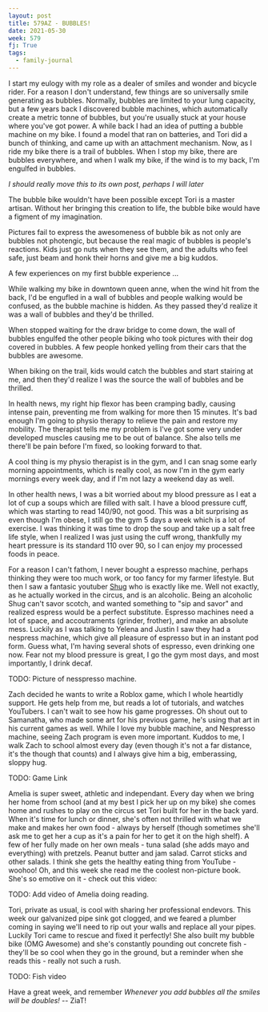 ```yaml
---
layout: post
title: 579AZ - BUBBLES!
date: 2021-05-30
week: 579
fj: True
tags:
  - family-journal
---
```


I start my eulogy with my role as a dealer of smiles and wonder and bicycle rider. For a reason I don't understand, few things are so universally smile generating as bubbles. Normally, bubbles are limited to your lung capacity, but a few years back I discovered bubble machines, which automatically create a metric tonne of bubbles, but you're usually stuck at your house where you've got power. A while back I had an idea of putting a bubble machine on my bike. I found a model that ran on batteries, and Tori did a bunch of thinking, and came up with an attachment mechanism. Now, as I ride my bike there is a trail of bubbles. When I stop my bike, there are bubbles everywhere, and when I walk my bike, if the wind is to my back, I'm engulfed in bubbles.

_I should really move this to its own post, perhaps I will later_

The bubble bike wouldn't have been possible except Tori is a master artisan. Without her bringing this creation to life, the bubble bike would have a figment of my imagination.

Pictures fail to express the awesomeness of bubble bik as not only are bubbles not photengic, but because the real magic of bubbles is people's reactions. Kids just go nuts when they see them, and the adults who feel safe, just beam and honk their horns and give me a big kuddos.

A few experiences on my first bubble experience ...

While walking my bike in downtown queen anne, when the wind hit from the back, I'd be engufled in a wall of bubbles and people walking would be confused, as the bubble machine is hidden. As they passed they'd realize it was a wall of bubbles and they'd be thrilled.

When stopped waiting for the draw bridge to come down, the wall of bubbles engulfed the other people biking who took pictures with their dog covered in bubbles. A few people honked yelling from their cars that the bubbles are awesome.

When biking on the trail, kids would catch the bubbles and start stairing at me, and then they'd realize I was the source the wall of bubbles and be thrilled.

In health news, my right hip flexor has been cramping badly, causing intense pain, preventing me from walking for more then 15 minutes. It's bad enough I'm going to physio therapy to relieve the pain and restore my mobility. The therapist tells me my problem is I've got some very under developed muscles causing me to be out of balance. She also tells me there'll be pain before I'm fixed, so looking forward to that.

A cool thing is my physio therapist is in the gym, and I can snag some early morning appointments, which is really cool, as now I'm in the gym early mornings every week day, and if I'm not lazy a weekend day as well.

In other health news, I was a bit worried about my blood pressure as I eat a lot of cup a soups which are filled with salt. I have a blood pressure cuff, which was starting to read 140/90, not good. This was a bit surprising as even though I'm obese, I still go the gym 5 days a week which is a lot of exercise. I was thinking it was time to drop the soup and take up a salt free life style, when I realized I was just using the cuff wrong, thankfully my heart pressure is its standard 110 over 90, so I can enjoy my processed foods in peace.

For a reason I can't fathom, I never bought a espresso machine, perhaps thinking they were too much work, or too fancy for my farmer lifestyle. But then I saw a fantasic youtuber [Shug](https://youtu.be/EMqImERS2jw) who is exactly like me. Well not exactly, as he actually worked in the circus, and is an alcoholic. Being an alcoholic Shug can't savor scotch, and wanted something to "sip and savor" and realized espress would be a perfect substitute. Espresso machines need a lot of space, and accoutraments (grinder, frother), and make an absolute mess. Luckily as I was talking to Yelena and Justin I saw they had a nespress machine, which give all pleasure of espresso but in an instant pod form. Guess what, I'm having several shots of espresso, even drinking one now. Fear not my blood pressure is great, I go the gym most days, and most importantly, I drink decaf.

TODO: Picture of nesspresso machine.

Zach decided he wants to write a Roblox game, which I whole heartidly support. He gets help from me, but reads a lot of tutorials, and watches YouTubers. I can't wait to see how his game progresses. Oh shout out to Samanatha, who made some art for his previous game, he's using that art in his current games as well. While I love my bubble machine, and Nespresso machine, seeing Zach program is even more important. Kuddos to me, I walk Zach to school almost every day (even though it's not a far distance, it's the though that counts) and I always give him a big, emberassing, sloppy hug.

TODO: Game Link

Amelia is super sweet, athletic and independant. Every day when we bring her home from school (and at my best I pick her up on my bike) she comes home and rushes to play on the circus set Tori built for her in the back yard. When it's time for lunch or dinner, she's often not thrilled with what we make and makes her own food - always by herself (though sometimes she'll ask me to get her a cup as it's a pain for her to get it on the high shelf). A few of her fully made on her own meals - tuna salad (she adds mayo and everything) with pretzels. Peanut butter and jam salad. Carrot sticks and other salads. I think she gets the healthy eating thing from YouTube - woohoo! Oh, and this week she read me the coolest non-picture book. She's so emotive on it - check out this video:

TODO: Add video of Amelia doing reading.

Tori, private as usual, is cool with sharing her professional endevors. This week our galvanized pipe sink got clogged, and we feared a plumber coming in saying we'll need to rip out your walls and replace all your pipes. Luckily Tori came to rescue and fixed it perfectly! She also built my bubble bike (OMG Awesome) and she's constantly pounding out concrete fish - they'll be so cool when they go in the ground, but a reminder when she reads this - really not such a rush.

TODO: Fish video

Have a great week, and remember _Whenever you add bubbles all the smiles will be doubles!_ -- ZiaT!
